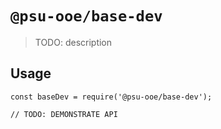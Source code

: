 # `@psu-ooe/base-dev`

> TODO: description

## Usage

```
const baseDev = require('@psu-ooe/base-dev');

// TODO: DEMONSTRATE API
```
